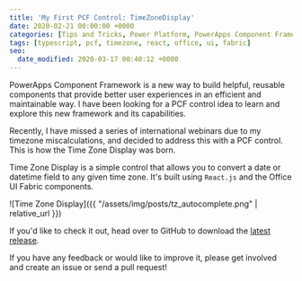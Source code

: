 ```yaml
---
title: 'My First PCF Control: TimeZoneDisplay'
date: 2020-02-21 00:00:00 +0000
categories: [Tips and Tricks, Power Platform, PowerApps Component Framework]
tags: [typescript, pcf, timezone, react, office, ui, fabric]
seo:
  date_modified: 2020-03-17 00:40:12 +0000
---
```


PowerApps Component Framework is a new way to build helpful, reusable components that provide better user experiences in an efficient and maintainable way. I have been looking for a PCF control idea to learn and explore this new framework and its capabilities.

Recently, I have missed a series of international webinars due to my timezone miscalculations, and decided to address this with a PCF control. This is how the Time Zone Display was born.

Time Zone Display is a simple control that allows you to convert a date or datetime field to any given time zone. It's built using `React.js` and the Office UI Fabric components.

![Time Zone Display]({{ "/assets/img/posts/tz_autocomplete.png" | relative_url }})

If you'd like to check it out, head over to GitHub to download the [latest release](https://github.com/mehmetseckin/TimeZoneDisplay/releases/latest).

If you have any feedback or would like to improve it, please get involved and create an issue or send a pull request!

